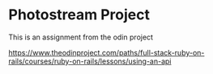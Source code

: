 # Photostream Project

This is an assignment from the odin project

https://www.theodinproject.com/paths/full-stack-ruby-on-rails/courses/ruby-on-rails/lessons/using-an-api
